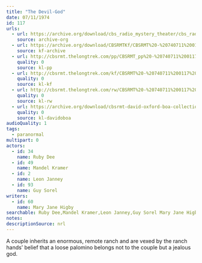 ```yaml
---
title: "The Devil-God"
date: 07/11/1974
id: 117
urls: 
  - url: https://archive.org/download/cbs_radio_mystery_theater/cbs_radio_mystery_theater-0101-0150.zip/cbs_radio_mystery_theater-0101-0150%2Fcbsrmt_0117_the_devil_god.mp3
    source: archive-org
  - url: https://archive.org/download/CBSRMTKf/CBSRMT%20-%20740711%200117%20The%20Devil-God_kf.mp3
    source: kf-archive
  - url: http://cbsrmt.thelongtrek.com/pp/CBSRMT_pp%20-%20740711%200117%20The%20Devil-God.mp3
    quality: 0
    source: kl-pp
  - url: http://cbsrmt.thelongtrek.com/kf/CBSRMT%20-%20740711%200117%20The%20Devil-God_kf.mp3
    quality: 0
    source: kl-kf
  - url: http://cbsrmt.thelongtrek.com/rw/CBSRMT%20-%20740711%200117%20128-44%20The%20Devil-God_rw.mp3
    quality: 0
    source: kl-rw
  - url: https://archive.org/download/cbsrmt-david-oxford-boa-collection/CBSRMT-740711-0117-The-Devil-God-(64-44)_kf-{BoA}.mp3
    quality: 0
    source: kl-davidoboa
audioQuality: 1
tags: 
  - paranormal
multipart: 0
actors:  
  - id: 34
    name: Ruby Dee  
  - id: 49
    name: Mandel Kramer  
  - id: 2
    name: Leon Janney  
  - id: 93
    name: Guy Sorel
writers:  
  - id: 60
    name: Mary Jane Higby
searchable: Ruby Dee,Mandel Kramer,Leon Janney,Guy Sorel Mary Jane Higby
notes: 
descriptionSource: nrl
---
```

A couple inherits an enormous, remote ranch and are vexed by the ranch hands’ belief that a loose palomino belongs not to the couple but a jealous god.
